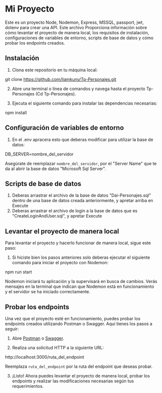 # Mi Proyecto

Este es un proyecto  Node, Nodemon, Express, MSSQL, passport, jwt, dotenv para crear una API. Este archivo Proporciona información sobre cómo levantar el proyecto de manera local, los requisitos de instalación, configuraciones de variables de entorno, scripts de base de datos y cómo probar los endpoints creados.


## Instalación

1. Clona este repositorio en tu máquina local:

git clone <https://github.com/liamkuny/Tp-Personajes.git>



2. Abre una terminal o línea de comandos y navega hasta el proyecto Tp-Personajes (Cd Tp-Personajes).

3. Ejecuta el siguiente comando para instalar las dependencias necesarias:

npm install

## Configuración de variables de entorno


1. En el .env apracera esto que deberas modificar para utilizar la base de datos:

DB_SERVER=nombre_del_servidor


Asegúrate de reemplazar `nombre_del_servidor`, por el "Server Name" que te da al abrir la base de datos "Microsoft Sql Server".

## Scripts de base de datos

1. Deberas arrastrar el archivo de la base de datos "Dai-Personajes.sql" dentro de una base de datos creada anteriormente, y apretar arriba en Execute
2. Deberas arrastrar el archivo de login a la base de datos que es "CreateLoginAndUser.sql", y apretar Execute


## Levantar el proyecto de manera local

Para levantar el proyecto y hacerlo funcionar de manera local, sigue este paso:


1. Si hiciste bien los pasos anteriores solo deberas ejecutar el siguiente comando para iniciar el proyecto con Nodemon:

npm run start


Nodemon iniciará tu aplicación y la supervisará en busca de cambios. Verás mensajes en la terminal que indican que Nodemon está en funcionamiento y el servidor se ha iniciado correctamente.

## Probar los endpoints

Una vez que el proyecto esté en funcionamiento, puedes probar los endpoints creados utilizando Postman o Swagger. Aquí tienes los pasos a seguir:

1. Abre [Postman](./Testeando.postman_collection.json) o [Swagger](/Swagger.yaml).

2. Realiza una solicitud HTTP a la siguiente URL:

http://localhost:3000/ruta_del_endpoint

Reemplaza `ruta_del_endpoint` por la ruta del endpoint que deseas probar.

3. ¡Listo! Ahora puedes levantar el proyecto de manera local, probar los endpoints y realizar las modificaciones necesarias según tus requerimientos.
